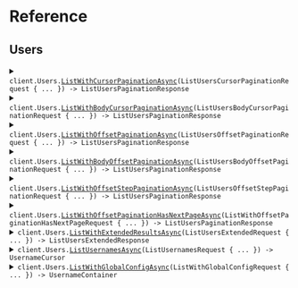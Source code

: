 # Reference
## Users
<details><summary><code>client.Users.<a href="Users">ListWithCursorPaginationAsync</a>(ListUsersCursorPaginationRequest { ... }) -> ListUsersPaginationResponse</code></summary>
<dl>
<dd>

#### 🔌 Usage

<dl>
<dd>

<dl>
<dd>

```csharp
await client.Users.ListWithCursorPaginationAsync(
    new ListUsersCursorPaginationRequest
    {
        Page = 1,
        PerPage = 1,
        Order = Order.Asc,
        StartingAfter = "string",
    }
);

```
</dd>
</dl>
</dd>
</dl>

#### ⚙️ Parameters

<dl>
<dd>

<dl>
<dd>

**request:** `ListUsersCursorPaginationRequest` 
    
</dd>
</dl>
</dd>
</dl>


</dd>
</dl>
</details>

<details><summary><code>client.Users.<a href="Users">ListWithBodyCursorPaginationAsync</a>(ListUsersBodyCursorPaginationRequest { ... }) -> ListUsersPaginationResponse</code></summary>
<dl>
<dd>

#### 🔌 Usage

<dl>
<dd>

<dl>
<dd>

```csharp
await client.Users.ListWithBodyCursorPaginationAsync(
    new ListUsersBodyCursorPaginationRequest { Pagination = new WithCursor { Cursor = "string" } }
);

```
</dd>
</dl>
</dd>
</dl>

#### ⚙️ Parameters

<dl>
<dd>

<dl>
<dd>

**request:** `ListUsersBodyCursorPaginationRequest` 
    
</dd>
</dl>
</dd>
</dl>


</dd>
</dl>
</details>

<details><summary><code>client.Users.<a href="Users">ListWithOffsetPaginationAsync</a>(ListUsersOffsetPaginationRequest { ... }) -> ListUsersPaginationResponse</code></summary>
<dl>
<dd>

#### 🔌 Usage

<dl>
<dd>

<dl>
<dd>

```csharp
await client.Users.ListWithOffsetPaginationAsync(
    new ListUsersOffsetPaginationRequest
    {
        Page = 1,
        PerPage = 1,
        Order = Order.Asc,
        StartingAfter = "string",
    }
);

```
</dd>
</dl>
</dd>
</dl>

#### ⚙️ Parameters

<dl>
<dd>

<dl>
<dd>

**request:** `ListUsersOffsetPaginationRequest` 
    
</dd>
</dl>
</dd>
</dl>


</dd>
</dl>
</details>

<details><summary><code>client.Users.<a href="Users">ListWithBodyOffsetPaginationAsync</a>(ListUsersBodyOffsetPaginationRequest { ... }) -> ListUsersPaginationResponse</code></summary>
<dl>
<dd>

#### 🔌 Usage

<dl>
<dd>

<dl>
<dd>

```csharp
await client.Users.ListWithBodyOffsetPaginationAsync(
    new ListUsersBodyOffsetPaginationRequest { Pagination = new WithPage { Page = 1 } }
);

```
</dd>
</dl>
</dd>
</dl>

#### ⚙️ Parameters

<dl>
<dd>

<dl>
<dd>

**request:** `ListUsersBodyOffsetPaginationRequest` 
    
</dd>
</dl>
</dd>
</dl>


</dd>
</dl>
</details>

<details><summary><code>client.Users.<a href="Users">ListWithOffsetStepPaginationAsync</a>(ListUsersOffsetStepPaginationRequest { ... }) -> ListUsersPaginationResponse</code></summary>
<dl>
<dd>

#### 🔌 Usage

<dl>
<dd>

<dl>
<dd>

```csharp
await client.Users.ListWithOffsetStepPaginationAsync(
    new ListUsersOffsetStepPaginationRequest
    {
        Page = 1,
        Limit = 1,
        Order = Order.Asc,
    }
);

```
</dd>
</dl>
</dd>
</dl>

#### ⚙️ Parameters

<dl>
<dd>

<dl>
<dd>

**request:** `ListUsersOffsetStepPaginationRequest` 
    
</dd>
</dl>
</dd>
</dl>


</dd>
</dl>
</details>

<details><summary><code>client.Users.<a href="Users">ListWithOffsetPaginationHasNextPageAsync</a>(ListWithOffsetPaginationHasNextPageRequest { ... }) -> ListUsersPaginationResponse</code></summary>
<dl>
<dd>

#### 🔌 Usage

<dl>
<dd>

<dl>
<dd>

```csharp
await client.Users.ListWithOffsetPaginationHasNextPageAsync(
    new ListWithOffsetPaginationHasNextPageRequest
    {
        Page = 1,
        Limit = 1,
        Order = Order.Asc,
    }
);

```
</dd>
</dl>
</dd>
</dl>

#### ⚙️ Parameters

<dl>
<dd>

<dl>
<dd>

**request:** `ListWithOffsetPaginationHasNextPageRequest` 
    
</dd>
</dl>
</dd>
</dl>


</dd>
</dl>
</details>

<details><summary><code>client.Users.<a href="Users">ListWithExtendedResultsAsync</a>(ListUsersExtendedRequest { ... }) -> ListUsersExtendedResponse</code></summary>
<dl>
<dd>

#### 🔌 Usage

<dl>
<dd>

<dl>
<dd>

```csharp
await client.Users.ListWithExtendedResultsAsync(
    new ListUsersExtendedRequest { Cursor = "d5e9c84f-c2b2-4bf4-b4b0-7ffd7a9ffc32" }
);

```
</dd>
</dl>
</dd>
</dl>

#### ⚙️ Parameters

<dl>
<dd>

<dl>
<dd>

**request:** `ListUsersExtendedRequest` 
    
</dd>
</dl>
</dd>
</dl>


</dd>
</dl>
</details>

<details><summary><code>client.Users.<a href="Users">ListUsernamesAsync</a>(ListUsernamesRequest { ... }) -> UsernameCursor</code></summary>
<dl>
<dd>

#### 🔌 Usage

<dl>
<dd>

<dl>
<dd>

```csharp
await client.Users.ListUsernamesAsync(new ListUsernamesRequest { StartingAfter = "string" });

```
</dd>
</dl>
</dd>
</dl>

#### ⚙️ Parameters

<dl>
<dd>

<dl>
<dd>

**request:** `ListUsernamesRequest` 
    
</dd>
</dl>
</dd>
</dl>


</dd>
</dl>
</details>

<details><summary><code>client.Users.<a href="Users">ListWithGlobalConfigAsync</a>(ListWithGlobalConfigRequest { ... }) -> UsernameContainer</code></summary>
<dl>
<dd>

#### 🔌 Usage

<dl>
<dd>

<dl>
<dd>

```csharp
await client.Users.ListWithGlobalConfigAsync(new ListWithGlobalConfigRequest { Offset = 1 });

```
</dd>
</dl>
</dd>
</dl>

#### ⚙️ Parameters

<dl>
<dd>

<dl>
<dd>

**request:** `ListWithGlobalConfigRequest` 
    
</dd>
</dl>
</dd>
</dl>


</dd>
</dl>
</details>
